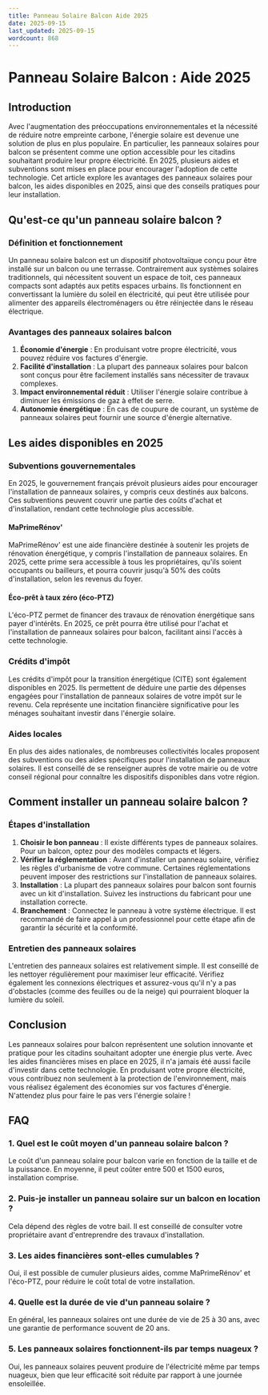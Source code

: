 ```yaml
---
title: Panneau Solaire Balcon Aide 2025
date: 2025-09-15
last_updated: 2025-09-15
wordcount: 868
---
```


# Panneau Solaire Balcon : Aide 2025

## Introduction

Avec l'augmentation des préoccupations environnementales et la nécessité de réduire notre empreinte carbone, l'énergie solaire est devenue une solution de plus en plus populaire. En particulier, les panneaux solaires pour balcon se présentent comme une option accessible pour les citadins souhaitant produire leur propre électricité. En 2025, plusieurs aides et subventions sont mises en place pour encourager l'adoption de cette technologie. Cet article explore les avantages des panneaux solaires pour balcon, les aides disponibles en 2025, ainsi que des conseils pratiques pour leur installation.

## Qu'est-ce qu'un panneau solaire balcon ?

### Définition et fonctionnement

Un panneau solaire balcon est un dispositif photovoltaïque conçu pour être installé sur un balcon ou une terrasse. Contrairement aux systèmes solaires traditionnels, qui nécessitent souvent un espace de toit, ces panneaux compacts sont adaptés aux petits espaces urbains. Ils fonctionnent en convertissant la lumière du soleil en électricité, qui peut être utilisée pour alimenter des appareils électroménagers ou être réinjectée dans le réseau électrique.

### Avantages des panneaux solaires balcon

1. **Économie d'énergie** : En produisant votre propre électricité, vous pouvez réduire vos factures d'énergie.
2. **Facilité d'installation** : La plupart des panneaux solaires pour balcon sont conçus pour être facilement installés sans nécessiter de travaux complexes.
3. **Impact environnemental réduit** : Utiliser l'énergie solaire contribue à diminuer les émissions de gaz à effet de serre.
4. **Autonomie énergétique** : En cas de coupure de courant, un système de panneaux solaires peut fournir une source d'énergie alternative.

## Les aides disponibles en 2025

### Subventions gouvernementales

En 2025, le gouvernement français prévoit plusieurs aides pour encourager l'installation de panneaux solaires, y compris ceux destinés aux balcons. Ces subventions peuvent couvrir une partie des coûts d'achat et d'installation, rendant cette technologie plus accessible.

#### MaPrimeRénov'

MaPrimeRénov' est une aide financière destinée à soutenir les projets de rénovation énergétique, y compris l'installation de panneaux solaires. En 2025, cette prime sera accessible à tous les propriétaires, qu'ils soient occupants ou bailleurs, et pourra couvrir jusqu'à 50% des coûts d'installation, selon les revenus du foyer.

#### Éco-prêt à taux zéro (éco-PTZ)

L'éco-PTZ permet de financer des travaux de rénovation énergétique sans payer d'intérêts. En 2025, ce prêt pourra être utilisé pour l'achat et l'installation de panneaux solaires pour balcon, facilitant ainsi l'accès à cette technologie.

### Crédits d'impôt

Les crédits d'impôt pour la transition énergétique (CITE) sont également disponibles en 2025. Ils permettent de déduire une partie des dépenses engagées pour l'installation de panneaux solaires de votre impôt sur le revenu. Cela représente une incitation financière significative pour les ménages souhaitant investir dans l'énergie solaire.

### Aides locales

En plus des aides nationales, de nombreuses collectivités locales proposent des subventions ou des aides spécifiques pour l'installation de panneaux solaires. Il est conseillé de se renseigner auprès de votre mairie ou de votre conseil régional pour connaître les dispositifs disponibles dans votre région.

## Comment installer un panneau solaire balcon ?

### Étapes d'installation

1. **Choisir le bon panneau** : Il existe différents types de panneaux solaires. Pour un balcon, optez pour des modèles compacts et légers.
2. **Vérifier la réglementation** : Avant d'installer un panneau solaire, vérifiez les règles d'urbanisme de votre commune. Certaines réglementations peuvent imposer des restrictions sur l'installation de panneaux solaires.
3. **Installation** : La plupart des panneaux solaires pour balcon sont fournis avec un kit d'installation. Suivez les instructions du fabricant pour une installation correcte.
4. **Branchement** : Connectez le panneau à votre système électrique. Il est recommandé de faire appel à un professionnel pour cette étape afin de garantir la sécurité et la conformité.

### Entretien des panneaux solaires

L'entretien des panneaux solaires est relativement simple. Il est conseillé de les nettoyer régulièrement pour maximiser leur efficacité. Vérifiez également les connexions électriques et assurez-vous qu'il n'y a pas d'obstacles (comme des feuilles ou de la neige) qui pourraient bloquer la lumière du soleil.

## Conclusion

Les panneaux solaires pour balcon représentent une solution innovante et pratique pour les citadins souhaitant adopter une énergie plus verte. Avec les aides financières mises en place en 2025, il n'a jamais été aussi facile d'investir dans cette technologie. En produisant votre propre électricité, vous contribuez non seulement à la protection de l'environnement, mais vous réalisez également des économies sur vos factures d'énergie. N'attendez plus pour faire le pas vers l'énergie solaire !

## FAQ

### 1. Quel est le coût moyen d'un panneau solaire balcon ?

Le coût d'un panneau solaire pour balcon varie en fonction de la taille et de la puissance. En moyenne, il peut coûter entre 500 et 1500 euros, installation comprise.

### 2. Puis-je installer un panneau solaire sur un balcon en location ?

Cela dépend des règles de votre bail. Il est conseillé de consulter votre propriétaire avant d'entreprendre des travaux d'installation.

### 3. Les aides financières sont-elles cumulables ?

Oui, il est possible de cumuler plusieurs aides, comme MaPrimeRénov' et l'éco-PTZ, pour réduire le coût total de votre installation.

### 4. Quelle est la durée de vie d'un panneau solaire ?

En général, les panneaux solaires ont une durée de vie de 25 à 30 ans, avec une garantie de performance souvent de 20 ans.

### 5. Les panneaux solaires fonctionnent-ils par temps nuageux ?

Oui, les panneaux solaires peuvent produire de l'électricité même par temps nuageux, bien que leur efficacité soit réduite par rapport à une journée ensoleillée.